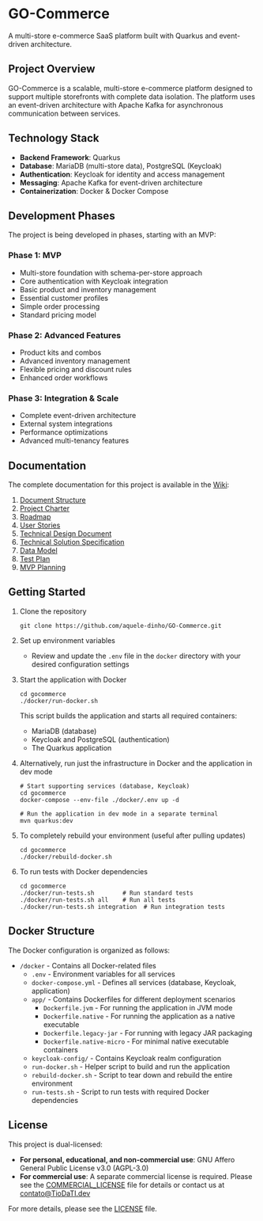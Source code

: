 # GO-Commerce

A multi-store e-commerce SaaS platform built with Quarkus and event-driven architecture.

## Project Overview

GO-Commerce is a scalable, multi-store e-commerce platform designed to support multiple storefronts with complete data isolation. The platform uses an event-driven architecture with Apache Kafka for asynchronous communication between services.

## Technology Stack

- **Backend Framework**: Quarkus
- **Database**: MariaDB (multi-store data), PostgreSQL (Keycloak)
- **Authentication**: Keycloak for identity and access management
- **Messaging**: Apache Kafka for event-driven architecture
- **Containerization**: Docker & Docker Compose

## Development Phases

The project is being developed in phases, starting with an MVP:

### Phase 1: MVP
- Multi-store foundation with schema-per-store approach
- Core authentication with Keycloak integration
- Basic product and inventory management
- Essential customer profiles
- Simple order processing
- Standard pricing model

### Phase 2: Advanced Features
- Product kits and combos
- Advanced inventory management
- Flexible pricing and discount rules
- Enhanced order workflows

### Phase 3: Integration & Scale
- Complete event-driven architecture
- External system integrations
- Performance optimizations
- Advanced multi-tenancy features

## Documentation

The complete documentation for this project is available in the [Wiki](https://github.com/aquele-dinho/GO-Commerce/wiki):

1. [Document Structure](https://github.com/aquele-dinho/GO-Commerce/wiki/00-Document-Structure)
2. [Project Charter](https://github.com/aquele-dinho/GO-Commerce/wiki/01-Project-Charter)
3. [Roadmap](https://github.com/aquele-dinho/GO-Commerce/wiki/02-Roadmap)
4. [User Stories](https://github.com/aquele-dinho/GO-Commerce/wiki/03-User-Story)
5. [Technical Design Document](https://github.com/aquele-dinho/GO-Commerce/wiki/04-Technical-Design-Document)
6. [Technical Solution Specification](https://github.com/aquele-dinho/GO-Commerce/wiki/05-Technical-Solution-Specification)
7. [Data Model](https://github.com/aquele-dinho/GO-Commerce/wiki/06-Data-Model)
8. [Test Plan](https://github.com/aquele-dinho/GO-Commerce/wiki/07-Test-Plan)
9. [MVP Planning](https://github.com/aquele-dinho/GO-Commerce/wiki/08-MVP-Planning)

## Getting Started

1. Clone the repository
   ```
   git clone https://github.com/aquele-dinho/GO-Commerce.git
   ```

2. Set up environment variables
   - Review and update the `.env` file in the `docker` directory with your desired configuration settings

3. Start the application with Docker
   ```
   cd gocommerce
   ./docker/run-docker.sh
   ```
   This script builds the application and starts all required containers:
   - MariaDB (database)
   - Keycloak and PostgreSQL (authentication)
   - The Quarkus application

4. Alternatively, run just the infrastructure in Docker and the application in dev mode
   ```
   # Start supporting services (database, Keycloak)
   cd gocommerce
   docker-compose --env-file ./docker/.env up -d

   # Run the application in dev mode in a separate terminal
   mvn quarkus:dev
   ```

5. To completely rebuild your environment (useful after pulling updates)
   ```
   cd gocommerce
   ./docker/rebuild-docker.sh
   ```

6. To run tests with Docker dependencies
   ```
   cd gocommerce
   ./docker/run-tests.sh        # Run standard tests
   ./docker/run-tests.sh all    # Run all tests
   ./docker/run-tests.sh integration  # Run integration tests
   ```

## Docker Structure

The Docker configuration is organized as follows:
- `/docker` - Contains all Docker-related files
  - `.env` - Environment variables for all services
  - `docker-compose.yml` - Defines all services (database, Keycloak, application)
  - `app/` - Contains Dockerfiles for different deployment scenarios
    - `Dockerfile.jvm` - For running the application in JVM mode
    - `Dockerfile.native` - For running the application as a native executable
    - `Dockerfile.legacy-jar` - For running with legacy JAR packaging
    - `Dockerfile.native-micro` - For minimal native executable containers
  - `keycloak-config/` - Contains Keycloak realm configuration
  - `run-docker.sh` - Helper script to build and run the application
  - `rebuild-docker.sh` - Script to tear down and rebuild the entire environment
  - `run-tests.sh` - Script to run tests with required Docker dependencies

## License

This project is dual-licensed:

- **For personal, educational, and non-commercial use**: GNU Affero General Public License v3.0 (AGPL-3.0)
- **For commercial use**: A separate commercial license is required. Please see the [COMMERCIAL_LICENSE](./COMMERCIAL_LICENSE) file for details or contact us at contato@TioDaTI.dev

For more details, please see the [LICENSE](./LICENSE) file.
